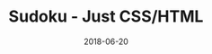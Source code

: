 ---
title: 'Sudoku - Just CSS/HTML'
description: 'Complete a sudoku puzzle without Javascript or server-side interaction.'
gametype: 'hard'
gameid: 20
date: 2018-06-20
tags: []
draft: false
type: 'games'
num19: [{'idx':1,'arr1':[1,2,3,4,5,6,7,8,9],'arr2':[1,2,3,4,5,6,7,8,9]},{'idx':2,'arr1':[1,2,3,4,5,6,7,8,9],'arr2':[1,2,3,4,5,6,7,8,9]},{'idx':3,'arr1':[1,2,3,4,5,6,7,8,9],'arr2':[1,2,3,4,5,6,7,8,9]},{'idx':4,'arr1':[1,2,3,4,5,6,7,8,9],'arr2':[1,2,3,4,5,6,7,8,9]},{'idx':5,'arr1':[1,2,3,4,5,6,7,8,9],'arr2':[1,2,3,4,5,6,7,8,9]},{'idx':6,'arr1':[1,2,3,4,5,6,7,8,9],'arr2':[1,2,3,4,5,6,7,8,9]},{'idx':7,'arr1':[1,2,3,4,5,6,7,8,9],'arr2':[1,2,3,4,5,6,7,8,9]},{'idx':8,'arr1':[1,2,3,4,5,6,7,8,9],'arr2':[1,2,3,4,5,6,7,8,9]},{'idx':9,'arr1':[1,2,3,4,5,6,7,8,9],'arr2':[1,2,3,4,5,6,7,8,9]}]
puzzle: [[0, 0, 3, 0, 0, 0, 0, 4, 0], [0, 7, 8, 9, 0, 0, 0, 0, 6], [0, 0, 0, 0, 0, 8, 0, 0, 7], [7, 0, 0, 0, 0, 1, 0, 8, 4], [9, 0, 0, 8, 0, 5, 0, 0, 0], [2, 0, 0, 0, 0, 9, 0, 7, 3], [0, 0, 0, 0, 0, 3, 0, 0, 5], [0, 6, 2, 1, 0, 0, 0, 0, 8], [0, 0, 7, 0, 0, 0, 0, 1, 0]]
layout: 'sudokucssstatic'
---